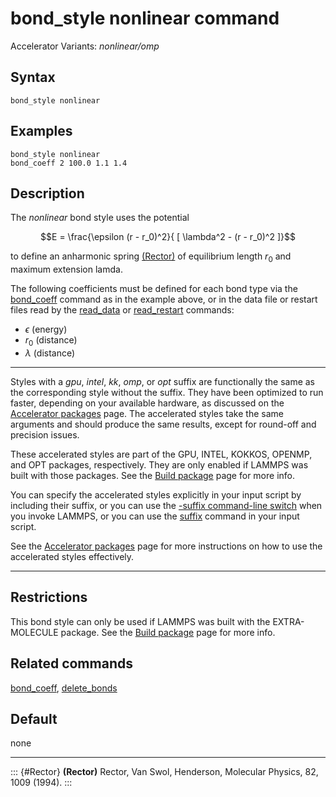 # bond_style nonlinear command

Accelerator Variants: *nonlinear/omp*

## Syntax

``` LAMMPS
bond_style nonlinear
```

## Examples

``` LAMMPS
bond_style nonlinear
bond_coeff 2 100.0 1.1 1.4
```

## Description

The *nonlinear* bond style uses the potential

$$E = \frac{\epsilon (r - r_0)^2}{ [ \lambda^2 - (r - r_0)^2 ]}$$

to define an anharmonic spring [(Rector)](Rector) of equilibrium length
$r_0$ and maximum extension lamda.

The following coefficients must be defined for each bond type via the
[bond_coeff](bond_coeff) command as in the example above, or in the data
file or restart files read by the [read_data](read_data) or
[read_restart](read_restart) commands:

-   $\epsilon$ (energy)
-   $r_0$ (distance)
-   $\lambda$ (distance)

------------------------------------------------------------------------

Styles with a *gpu*, *intel*, *kk*, *omp*, or *opt* suffix are
functionally the same as the corresponding style without the suffix.
They have been optimized to run faster, depending on your available
hardware, as discussed on the [Accelerator packages](Speed_packages)
page. The accelerated styles take the same arguments and should produce
the same results, except for round-off and precision issues.

These accelerated styles are part of the GPU, INTEL, KOKKOS, OPENMP, and
OPT packages, respectively. They are only enabled if LAMMPS was built
with those packages. See the [Build package](Build_package) page for
more info.

You can specify the accelerated styles explicitly in your input script
by including their suffix, or you can use the [-suffix command-line
switch](Run_options) when you invoke LAMMPS, or you can use the
[suffix](suffix) command in your input script.

See the [Accelerator packages](Speed_packages) page for more
instructions on how to use the accelerated styles effectively.

------------------------------------------------------------------------

## Restrictions

This bond style can only be used if LAMMPS was built with the
EXTRA-MOLECULE package. See the [Build package](Build_package) page for
more info.

## Related commands

[bond_coeff](bond_coeff), [delete_bonds](delete_bonds)

## Default

none

------------------------------------------------------------------------

::: {#Rector}
**(Rector)** Rector, Van Swol, Henderson, Molecular Physics, 82, 1009
(1994).
:::
